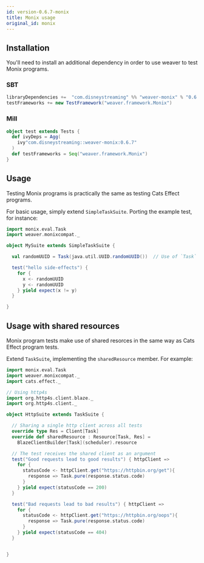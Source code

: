 ```yaml
---
id: version-0.6.7-monix
title: Monix usage
original_id: monix
---
```


## Installation

You'll need to install an additional dependency in order to use weaver to test Monix programs.

### SBT
```scala
libraryDependencies +=  "com.disneystreaming" %% "weaver-monix" % "0.6.7" % Test
testFrameworks += new TestFramework("weaver.framework.Monix")
```

### Mill
```scala
object test extends Tests {
  def ivyDeps = Agg(
    ivy"com.disneystreaming::weaver-monix:0.6.7"
  )
  def testFrameworks = Seq("weaver.framework.Monix")
}
```

## Usage

Testing Monix programs is practically the same as testing Cats Effect programs.

For basic usage, simply extend `SimpleTaskSuite`. Porting the example test, for instance:

```scala
import monix.eval.Task
import weaver.monixcompat._

object MySuite extends SimpleTaskSuite {

  val randomUUID = Task(java.util.UUID.randomUUID())  // Use of `Task` instead of `IO`

  test("hello side-effects") {
    for {
      x <- randomUUID
      y <- randomUUID
    } yield expect(x != y)
  }

}
```

## Usage with shared resources

Monix program tests make use of shared resorces in the same way as Cats Effect program tests.

Extend `TaskSuite`, implementing the `sharedResource` member. For example:

```scala
import monix.eval.Task
import weaver.monixcompat._
import cats.effect._

// Using http4s
import org.http4s.client.blaze._
import org.http4s.client._

object HttpSuite extends TaskSuite {

  // Sharing a single http client across all tests
  override type Res = Client[Task]
  override def sharedResource : Resource[Task, Res] =
    BlazeClientBuilder[Task](scheduler).resource

  // The test receives the shared client as an argument
  test("Good requests lead to good results") { httpClient =>
    for {
      statusCode <- httpClient.get("https://httpbin.org/get"){
        response => Task.pure(response.status.code)
      }
    } yield expect(statusCode == 200)
  }

  test("Bad requests lead to bad results") { httpClient =>
    for {
      statusCode <- httpClient.get("https://httpbin.org/oops"){
        response => Task.pure(response.status.code)
      }
    } yield expect(statusCode == 404)
  }


}
```
